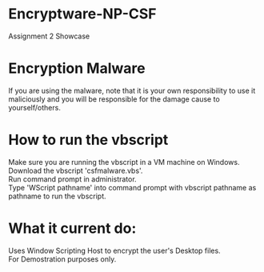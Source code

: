 # Encryptware-NP-CSF
Assignment 2 Showcase
# Encryption Malware
If you are using the malware, note that it is your own responsibility to use it maliciously and you will be responsible for the damage cause to yourself/others.
# How to run the vbscript
Make sure you are running the vbscript in a VM machine on Windows.  
Download the vbscript 'csfmalware.vbs'.  
Run command prompt in administrator.  
Type 'WScript pathname' into command prompt with vbscript pathname as pathname to run the vbscript.
# What it current do:
Uses Window Scripting Host to encrypt the user's Desktop files.  
For Demostration purposes only.
